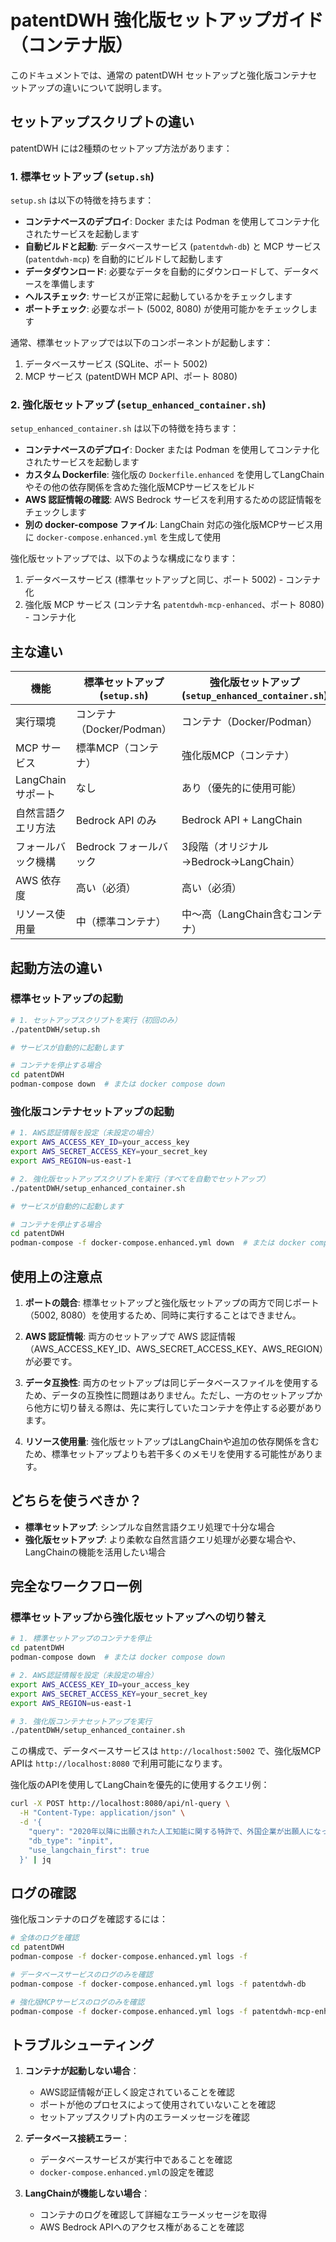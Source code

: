 # patentDWH 強化版セットアップガイド（コンテナ版）

このドキュメントでは、通常の patentDWH セットアップと強化版コンテナセットアップの違いについて説明します。

## セットアップスクリプトの違い

patentDWH には2種類のセットアップ方法があります：

### 1. 標準セットアップ (`setup.sh`)

`setup.sh` は以下の特徴を持ちます：

- **コンテナベースのデプロイ**: Docker または Podman を使用してコンテナ化されたサービスを起動します
- **自動ビルドと起動**: データベースサービス (`patentdwh-db`) と MCP サービス (`patentdwh-mcp`) を自動的にビルドして起動します
- **データダウンロード**: 必要なデータを自動的にダウンロードして、データベースを準備します
- **ヘルスチェック**: サービスが正常に起動しているかをチェックします
- **ポートチェック**: 必要なポート (5002, 8080) が使用可能かをチェックします

通常、標準セットアップでは以下のコンポーネントが起動します：
1. データベースサービス (SQLite、ポート 5002)
2. MCP サービス (patentDWH MCP API、ポート 8080)

### 2. 強化版セットアップ (`setup_enhanced_container.sh`)

`setup_enhanced_container.sh` は以下の特徴を持ちます：

- **コンテナベースのデプロイ**: Docker または Podman を使用してコンテナ化されたサービスを起動します
- **カスタム Dockerfile**: 強化版の `Dockerfile.enhanced` を使用してLangChainやその他の依存関係を含めた強化版MCPサービスをビルド
- **AWS 認証情報の確認**: AWS Bedrock サービスを利用するための認証情報をチェックします
- **別の docker-compose ファイル**: LangChain 対応の強化版MCPサービス用に `docker-compose.enhanced.yml` を生成して使用

強化版セットアップでは、以下のような構成になります：
1. データベースサービス (標準セットアップと同じ、ポート 5002) - コンテナ化
2. 強化版 MCP サービス (コンテナ名 `patentdwh-mcp-enhanced`、ポート 8080) - コンテナ化

## 主な違い

| 機能 | 標準セットアップ (`setup.sh`) | 強化版セットアップ (`setup_enhanced_container.sh`) |
|------|------------------------|---------------------------|
| 実行環境 | コンテナ（Docker/Podman） | コンテナ（Docker/Podman） |
| MCP サービス | 標準MCP（コンテナ） | 強化版MCP（コンテナ） |
| LangChain サポート | なし | あり（優先的に使用可能） |
| 自然言語クエリ方法 | Bedrock API のみ | Bedrock API + LangChain |
| フォールバック機構 | Bedrock フォールバック | 3段階（オリジナル→Bedrock→LangChain） |
| AWS 依存度 | 高い（必須） | 高い（必須） |
| リソース使用量 | 中（標準コンテナ） | 中〜高（LangChain含むコンテナ） |

## 起動方法の違い

### 標準セットアップの起動

```bash
# 1. セットアップスクリプトを実行（初回のみ）
./patentDWH/setup.sh

# サービスが自動的に起動します

# コンテナを停止する場合
cd patentDWH
podman-compose down  # または docker compose down
```

### 強化版コンテナセットアップの起動

```bash
# 1. AWS認証情報を設定（未設定の場合）
export AWS_ACCESS_KEY_ID=your_access_key
export AWS_SECRET_ACCESS_KEY=your_secret_key
export AWS_REGION=us-east-1

# 2. 強化版セットアップスクリプトを実行（すべてを自動でセットアップ）
./patentDWH/setup_enhanced_container.sh

# サービスが自動的に起動します

# コンテナを停止する場合
cd patentDWH
podman-compose -f docker-compose.enhanced.yml down  # または docker compose -f docker-compose.enhanced.yml down
```

## 使用上の注意点

1. **ポートの競合**: 標準セットアップと強化版セットアップの両方で同じポート（5002, 8080）を使用するため、同時に実行することはできません。

2. **AWS 認証情報**: 両方のセットアップで AWS 認証情報（AWS_ACCESS_KEY_ID、AWS_SECRET_ACCESS_KEY、AWS_REGION）が必要です。

3. **データ互換性**: 両方のセットアップは同じデータベースファイルを使用するため、データの互換性に問題はありません。ただし、一方のセットアップから他方に切り替える際は、先に実行していたコンテナを停止する必要があります。

4. **リソース使用量**: 強化版セットアップはLangChainや追加の依存関係を含むため、標準セットアップよりも若干多くのメモリを使用する可能性があります。

## どちらを使うべきか？

- **標準セットアップ**: シンプルな自然言語クエリ処理で十分な場合
- **強化版セットアップ**: より柔軟な自然言語クエリ処理が必要な場合や、LangChainの機能を活用したい場合

## 完全なワークフロー例

### 標準セットアップから強化版セットアップへの切り替え

```bash
# 1. 標準セットアップのコンテナを停止
cd patentDWH
podman-compose down  # または docker compose down

# 2. AWS認証情報を設定（未設定の場合）
export AWS_ACCESS_KEY_ID=your_access_key
export AWS_SECRET_ACCESS_KEY=your_secret_key
export AWS_REGION=us-east-1

# 3. 強化版コンテナセットアップを実行
./patentDWH/setup_enhanced_container.sh
```

この構成で、データベースサービスは `http://localhost:5002` で、強化版MCP APIは `http://localhost:8080` で利用可能になります。

強化版のAPIを使用してLangChainを優先的に使用するクエリ例：

```bash
curl -X POST http://localhost:8080/api/nl-query \
  -H "Content-Type: application/json" \
  -d '{
    "query": "2020年以降に出願された人工知能に関する特許で、外国企業が出願人になっているものを教えてください",
    "db_type": "inpit",
    "use_langchain_first": true
  }' | jq
```

## ログの確認

強化版コンテナのログを確認するには：

```bash
# 全体のログを確認
cd patentDWH
podman-compose -f docker-compose.enhanced.yml logs -f

# データベースサービスのログのみを確認
podman-compose -f docker-compose.enhanced.yml logs -f patentdwh-db

# 強化版MCPサービスのログのみを確認
podman-compose -f docker-compose.enhanced.yml logs -f patentdwh-mcp-enhanced
```

## トラブルシューティング

1. **コンテナが起動しない場合**：
   - AWS認証情報が正しく設定されていることを確認
   - ポートが他のプロセスによって使用されていないことを確認
   - セットアップスクリプト内のエラーメッセージを確認

2. **データベース接続エラー**：
   - データベースサービスが実行中であることを確認
   - `docker-compose.enhanced.yml`の設定を確認

3. **LangChainが機能しない場合**：
   - コンテナのログを確認して詳細なエラーメッセージを取得
   - AWS Bedrock APIへのアクセス権があることを確認
